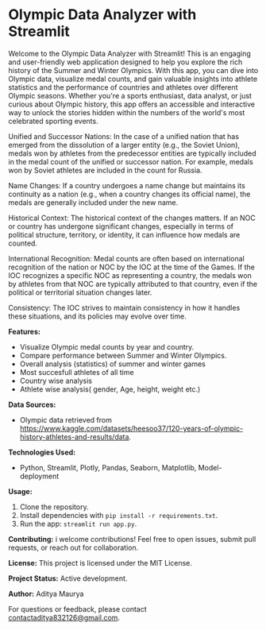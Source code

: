 # Olympic Data Analyzer with Streamlit

Welcome to the Olympic Data Analyzer with Streamlit! This is an engaging and user-friendly web application designed to help you explore the rich history of the Summer and Winter Olympics. With this app, you can dive into Olympic data, visualize medal counts, and gain valuable insights into athlete statistics and the performance of countries and athletes over different Olympic seasons. Whether you're a sports enthusiast, data analyst, or just curious about Olympic history, this app offers an accessible and interactive way to unlock the stories hidden within the numbers of the world's most celebrated sporting events.

Unified and Successor Nations: In the case of a unified nation that has emerged from the dissolution of a larger entity (e.g., the Soviet Union), medals won by athletes from the predecessor entities are typically included in the medal count of the unified or successor nation. For example, medals won by Soviet athletes are included in the count for Russia.

Name Changes: If a country undergoes a name change but maintains its continuity as a nation (e.g., when a country changes its official name), the medals are generally included under the new name.

Historical Context: The historical context of the changes matters. If an NOC or country has undergone significant changes, especially in terms of political structure, territory, or identity, it can influence how medals are counted.

International Recognition: Medal counts are often based on international recognition of the nation or NOC by the IOC at the time of the Games. If the IOC recognizes a specific NOC as representing a country, the medals won by athletes from that NOC are typically attributed to that country, even if the political or territorial situation changes later.

Consistency: The IOC strives to maintain consistency in how it handles these situations, and its policies may evolve over time.

**Features:**
- Visualize Olympic medal counts by year and country. 
- Compare performance between Summer and Winter Olympics.
- Overall analysis (statistics) of summer and winter games
- Most succesfull athletes of all time
- Country wise analysis
- Athlete wise analysis( gender, Age, height, weight etc.)

**Data Sources:**
- Olympic data retrieved from https://www.kaggle.com/datasets/heesoo37/120-years-of-olympic-history-athletes-and-results/data.

**Technologies Used:**
- Python, Streamlit, Plotly, Pandas, Seaborn, Matplotlib, Model-deployment

**Usage:**
1. Clone the repository.
2. Install dependencies with `pip install -r requirements.txt`.
3. Run the app: `streamlit run app.py`.

**Contributing:**
i welcome contributions! Feel free to open issues, submit pull requests, or reach out for collaboration.

**License:**
This project is licensed under the MIT License.

**Project Status:**
Active development.

**Author:**
Aditya Maurya

For questions or feedback, please contact contactaditya832126@gmail.com.

